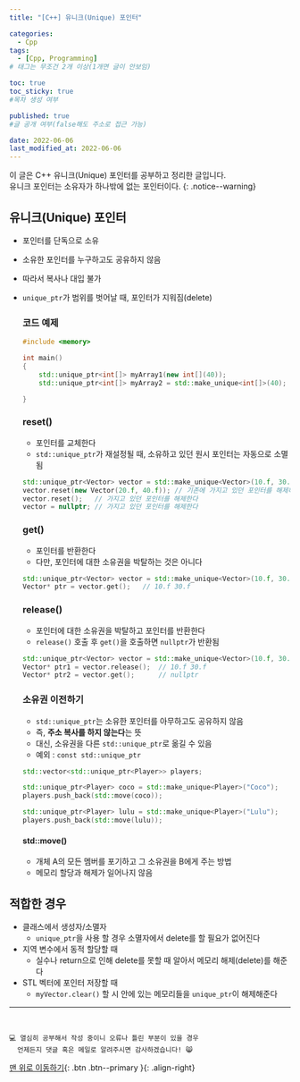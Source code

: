 ```yaml
---
title: "[C++] 유니크(Unique) 포인터" 

categories:
  - Cpp
tags:
  - [Cpp, Programming]
# 태그는 무조건 2개 이상(1개면 글이 안보임)

toc: true
toc_sticky: true
#목차 생성 여부

published: true
#글 공개 여부(false해도 주소로 접근 가능)

date: 2022-06-06
last_modified_at: 2022-06-06
---
```


<!-- description : 25자에서 160자 사이 -->
이 글은 C++ 유니크(Unique) 포인터를 공부하고 정리한 글입니다.<br>
유니크 포인터는 소유자가 하나밖에 없는 포인터이다.
{: .notice--warning}

## 유니크(Unique) 포인터
- 포인터를 단독으로 소유
- 소유한 포인터를 누구하고도 공유하지 않음
- 따라서 복사나 대입 불가
- `unique_ptr`가 범위를 벗어날 때, 포인터가 지워짐(delete)

  ### 코드 예제
  ```cpp
  #include <memory>

  int main()
  {
      std::unique_ptr<int[]> myArray1(new int[](40));                   // C++11
      std::unique_ptr<int[]> myArray2 = std::make_unique<int[]>(40);    // C++14 이후

  }
  ```

  ### reset()
  - 포인터를 교체한다
  - `std::unique_ptr`가 재설정될 때, 소유하고 있던 원시 포인터는 자동으로 소멸됨

  ```cpp
  std::unique_ptr<Vector> vector = std::make_unique<Vector>(10.f, 30.f);
  vector.reset(new Vector(20.f, 40.f)); // 기존에 가지고 있던 포인터를 해제하고 새로운 포인터를 연결해준다
  vector.reset();   // 가지고 있던 포인터를 해제한다
  vector = nullptr; // 가지고 있던 포인터를 해제한다
  ```

  ### get()
  - 포인터를 반환한다
  - 다만, 포인터에 대한 소유권을 박탈하는 것은 아니다

  ```cpp
  std::unique_ptr<Vector> vector = std::make_unique<Vector>(10.f, 30.f);
  Vector* ptr = vector.get();   // 10.f 30.f
  ```
  
  ### release()
  - 포인터에 대한 소유권을 박탈하고 포인터를 반환한다
  - `release()` 호출 후 `get()`을 호출하면 `nullptr`가 반환됨

  ```cpp
  std::unique_ptr<Vector> vector = std::make_unique<Vector>(10.f, 30.f);
  Vector* ptr1 = vector.release();  // 10.f 30.f
  Vector* ptr2 = vector.get();      // nullptr
  ```

  ### 소유권 이전하기
  - `std::unique_ptr`는 소유한 포인터를 아무하고도 공유하지 않음
  - 즉, **주소 복사를 하지 않는다**는 뜻
  - 대신, 소유권을 다른 `std::unique_ptr`로 옮길 수 있음
  - 예외 : `const std::unique_ptr`

  ```cpp
  std::vector<std::unique_ptr<Player>> players;

  std::unique_ptr<Player> coco = std::make_unique<Player>("Coco");
  players.push_back(std::move(coco));

  std::unique_ptr<Player> lulu = std::make_unique<Player>("Lulu");
  players.push_back(std::move(lulu));
  ```

    #### std::move()
    - 개체 A의 모든 멤버를 포기하고 그 소유권을 B에게 주는 방법
    - 메모리 할당과 해제가 일어나지 않음


## 적합한 경우
- 클래스에서 생성자/소멸자
  - `unique_ptr`을 사용 할 경우 소멸자에서 delete를 할 필요가 없어진다
- 지역 변수에서 동적 할당할 때
  - 실수나 return으로 인해 delete를 못할 때 알아서 메모리 해제(delete)를 해준다
- STL 벡터에 포인터 저장할 때
  - `myVector.clear()` 할 시 안에 있는 메모리들을 `unique_ptr`이 해제해준다

***
<br>

    💻 열심히 공부해서 작성 중이니 오류나 틀린 부분이 있을 경우 
      언제든지 댓글 혹은 메일로 알려주시면 감사하겠습니다! 😸


[맨 위로 이동하기](#){: .btn .btn--primary }{: .align-right}